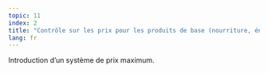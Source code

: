 ```yaml
---
topic: 11
index: 2
title: "Contrôle sur les prix pour les produits de base (nourriture, énergie, loyers…)."
lang: fr
---
```

Introduction d’un système de prix maximum.

